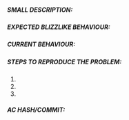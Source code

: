 <!-- IF YOU DO NOT FILL THIS TEMPLATE OUT, WE WILL CLOSE YOUR ISSUE! -->

<!-- This template is for problem reports, for feature suggestion etc... feel free to edit it.
 -->


<!-- WRITE A RELEVANT TITLE -->



##### SMALL DESCRIPTION:
<!-- Add a one line description of the bug -->



##### EXPECTED BLIZZLIKE BEHAVIOUR:
<!-- Describe how it should be working without the bug. -->



##### CURRENT BEHAVIOUR:
<!-- Describe the bug in detail. Database to link spells, NPCs, quests etc https://wowgaming.altervista.org/aowow/ -->



##### STEPS TO REPRODUCE THE PROBLEM:
<!-- Describe precisely how to reproduce the bug so we can fix it or confirm its existence:
 - Which commands to use? Which NPC to teleport to?
 - Other steps
-->

1. 
2. 
3. 

##### AC HASH/COMMIT:
<!-- IF YOU DO NOT FILL THIS OUT, WE WILL CLOSE YOUR ISSUE! NEVER WRITE "LATEST", ALWAYS PUT THE ACTUAL VALUE INSTEAD.
This value can be found on our Discord Server under the channel #server-info, search for AzerothCore current commit and copy the random string line.
-->
